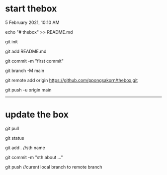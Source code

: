 # start thebox 
5 February 2021, 10:10 AM

echo "# thebox" >> README.md

git init

git add README.md

git commit -m "first commit"

git branch -M main

git remote add origin https://github.com/ppongsakorn/thebox.git

git push -u origin main

---

# update the box
git pull

git status

git add *.* //sth name

git commit -m "sth about ..."

git push //curent local branch to remote branch
